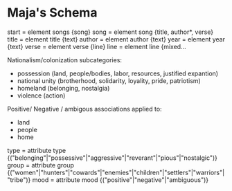 # Maja's Schema 
start = element songs {song}
song = element song {title, author*, verse}
title = element title {text}
author = element author {text}
year = element year {text}
verse = element verse {line}
line = element line {mixed...

Nationalism/colonization subcategories: 
- possession (land, people/bodies, labor, resources, justified expantion)
- national unity (brotherhood, solidarity, loyality, pride, patriotism)
- homeland (belonging, nostalgia)
- violence (action)

Positive/ Negative / ambigous associations applied to:
- land 
- people 
- home

type = attribute type {("belonging"|"possessive"|"aggressive"|"reverant"|"pious"|"nostalgic")}
group = attribute group {("women"|"hunters"|"cowards"|"enemies"|"children"|"settlers"|"warriors"|"tribe")}
mood = attribute mood {("positive"|"negative"|"ambiguous")}

